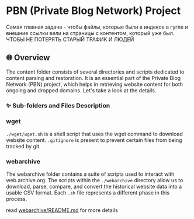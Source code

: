 # PBN (Private Blog Network) Project

Самая главная задача - чтобы файлы, которые были в индексе в гугле и внешние ссылки вели на страницы с контентом, который уже был. ЧТОБЫ НЕ ПОТЕРЯТЬ СТАРЫЙ ТРАФИК И ЛЮДЕЙ

## 🌐 Overview
The content folder consists of several directories and scripts dedicated to content parsing and restoration. It is an essential part of the Private Blog Network (PBN) project, which helps in retrieving website content for both ongoing and dropped domains. Let's take a look at the details.

### ✨  Sub-folders and Files Description

### wget
`./wget/wget.sh` is a shell script that uses the wget command to download website content. `.gitignore` is present to prevent certain files from being tracked by git.

### webarchive

The webarchive folder contains a suite of scripts used to interact with web.archive.org. The scripts within the `./webarchive` directory allow us to download, parse, compare, and convert the historical website data into a usable CSV format. Each `.sh` file represents a different phase in this process.

read [webarchive/README.md](webarchive/README.md) for more details